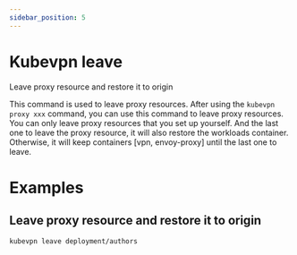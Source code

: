 ```yaml
---
sidebar_position: 5
---
```


# Kubevpn leave

Leave proxy resource and restore it to origin

This command is used to leave proxy resources. After using the `kubevpn proxy xxx` command, you can use this command to
leave proxy resources. You can only leave proxy resources that you set up yourself. And the last one to leave the proxy
resource, it will also restore the workloads container. Otherwise, it will keep containers [vpn, envoy-proxy] until the
last one to leave.

# Examples

## Leave proxy resource and restore it to origin

```shell
kubevpn leave deployment/authors
```